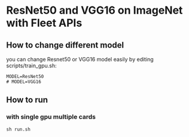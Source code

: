 # ResNet50 and VGG16 on ImageNet with Fleet APIs
## How to change different model
you can change Resnet50 or VGG16 model easily by editing scripts/train_gpu.sh:
```
MODEL=ResNet50  
# MODEL=VGG16
```

## How to run

### with single gpu multiple cards
```
sh run.sh
```
